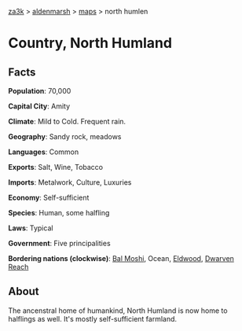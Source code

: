 [za3k](/) > [aldenmarsh](/aldenmarsh/) > [maps](maps) > north humlen
# Country, North Humland
## Facts
**Population**: 70,000

**Capital City**: Amity

**Climate**: Mild to Cold. Frequent rain.

**Geography**: Sandy rock, meadows

**Languages**: Common

**Exports**: Salt, Wine, Tobacco

**Imports**: Metalwork, Culture, Luxuries

**Economy**: Self-sufficient

**Species**: Human, some halfling

**Laws**: Typical

**Government**: Five principalities

**Bordering nations (clockwise)**: [Bal Moshi](bal_moshi), Ocean, [Eldwood](eldwood), [Dwarven Reach](dwarven_reach)

## About
The ancenstral home of humankind, North Humland is now home to halflings as well. It's mostly self-sufficient farmland.
